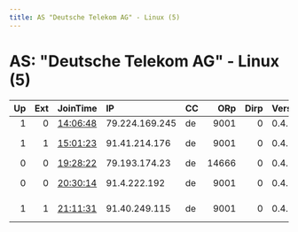 ```yaml
---
title: AS "Deutsche Telekom AG" - Linux (5)
---
```


# AS: "Deutsche Telekom AG" - Linux (5)

|   Up |   Ext | JoinTime                                                                                              | IP             | CC   |   ORp |   Dirp | Version   | Contact                      | Nickname     |   eFamMembers |
|-----:|------:|:------------------------------------------------------------------------------------------------------|:---------------|:-----|------:|-------:|:----------|:-----------------------------|:-------------|--------------:|
|    1 |     0 | [14:06:48](https://nusenu.github.io/OrNetStats/w/relay/2C446EB9B471B6C4DC83CAFD11E954B138D468AB.html) | 79.224.169.245 | de   |  9001 |      0 | 0.4.6.7   | none@none.com                | salanghae    |             1 |
|    1 |     1 | [15:01:23](https://nusenu.github.io/OrNetStats/w/relay/7E18F404EE6BDAB2F3A44F860628196E17003482.html) | 91.41.214.176  | de   |  9001 |      0 | 0.4.5.10  | tor a t linxxnet . de        | torXX2       |             2 |
|    0 |     0 | [19:28:22](https://nusenu.github.io/OrNetStats/w/relay/B8C908454D0E3030BC44BC9E905EF76D7C66E9F7.html) | 79.193.174.23  | de   | 14666 |      0 | 0.4.2.7   | &lt;tor@dies.work&gt;        | Takuruu      |             1 |
|    0 |     0 | [20:30:14](https://nusenu.github.io/OrNetStats/w/relay/B04250A813DA586E4EBEA495685B761969F95955.html) | 91.4.222.192   | de   |  9001 |      0 | 0.4.6.9   | me &lt;me AT freeworld dot o | freeworldguy |             1 |
|    1 |     1 | [21:11:31](https://nusenu.github.io/OrNetStats/w/relay/823FD0C1E5A4A62F29C43A07CC9D3CD0FF911A0C.html) | 91.40.249.115  | de   |  9001 |      0 | 0.4.5.10  | tor a t linxxnet . de        | torXX1       |             2 |
